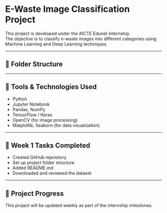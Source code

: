 # E-Waste Image Classification Project

This project is developed under the AICTE Edunet Internship.  
The objective is to classify e-waste images into different categories using Machine Learning and Deep Learning techniques.

---

## 📁 Folder Structure




---

## 📌 Tools & Technologies Used

- Python
- Jupyter Notebook
- Pandas, NumPy
- TensorFlow / Keras
- OpenCV (for image processing)
- Matplotlib, Seaborn (for data visualization)

---

## 🔧 Week 1 Tasks Completed

- Created GitHub repository
- Set up project folder structure
- Added README.md
- Downloaded and reviewed the dataset

---

## 🔗 Project Progress

This project will be updated weekly as part of the internship milestones.

